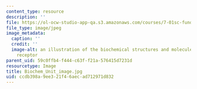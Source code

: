 ```yaml
---
content_type: resource
description: ''
file: https://ol-ocw-studio-app-qa.s3.amazonaws.com/courses/7-01sc-fundamentals-of-biology-fall-2011/ccdb398a9ee321f46aecad712971d832_Biochem_Unit_image.jpg
file_type: image/jpeg
image_metadata:
  caption: ''
  credit: ''
  image-alt: an illustration of the biochemical structures and molecules in a T cell
    receptor
parent_uid: 59c0ffb4-f444-c63f-f21a-576415d7231d
resourcetype: Image
title: Biochem_Unit_image.jpg
uid: ccdb398a-9ee3-21f4-6aec-ad712971d832
---
```

